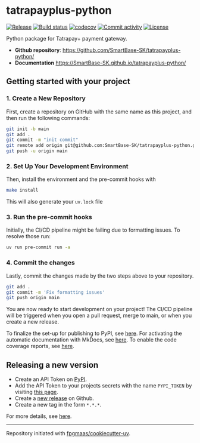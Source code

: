 # tatrapayplus-python

[![Release](https://img.shields.io/github/v/release/SmartBase-SK/tatrapayplus-python)](https://img.shields.io/github/v/release/SmartBase-SK/tatrapayplus-python)
[![Build status](https://img.shields.io/github/actions/workflow/status/SmartBase-SK/tatrapayplus-python/main.yml?branch=main)](https://github.com/SmartBase-SK/tatrapayplus-python/actions/workflows/main.yml?query=branch%3Amain)
[![codecov](https://codecov.io/gh/SmartBase-SK/tatrapayplus-python/branch/main/graph/badge.svg)](https://codecov.io/gh/SmartBase-SK/tatrapayplus-python)
[![Commit activity](https://img.shields.io/github/commit-activity/m/SmartBase-SK/tatrapayplus-python)](https://img.shields.io/github/commit-activity/m/SmartBase-SK/tatrapayplus-python)
[![License](https://img.shields.io/github/license/SmartBase-SK/tatrapayplus-python)](https://img.shields.io/github/license/SmartBase-SK/tatrapayplus-python)

Python package for Tatrapay+ payment gateway.

- **Github repository**: <https://github.com/SmartBase-SK/tatrapayplus-python/>
- **Documentation** <https://SmartBase-SK.github.io/tatrapayplus-python/>

## Getting started with your project

### 1. Create a New Repository

First, create a repository on GitHub with the same name as this project, and then run the following commands:

```bash
git init -b main
git add .
git commit -m "init commit"
git remote add origin git@github.com:SmartBase-SK/tatrapayplus-python.git
git push -u origin main
```

### 2. Set Up Your Development Environment

Then, install the environment and the pre-commit hooks with

```bash
make install
```

This will also generate your `uv.lock` file

### 3. Run the pre-commit hooks

Initially, the CI/CD pipeline might be failing due to formatting issues. To resolve those run:

```bash
uv run pre-commit run -a
```

### 4. Commit the changes

Lastly, commit the changes made by the two steps above to your repository.

```bash
git add .
git commit -m 'Fix formatting issues'
git push origin main
```

You are now ready to start development on your project!
The CI/CD pipeline will be triggered when you open a pull request, merge to main, or when you create a new release.

To finalize the set-up for publishing to PyPI, see [here](https://fpgmaas.github.io/cookiecutter-uv/features/publishing/#set-up-for-pypi).
For activating the automatic documentation with MkDocs, see [here](https://fpgmaas.github.io/cookiecutter-uv/features/mkdocs/#enabling-the-documentation-on-github).
To enable the code coverage reports, see [here](https://fpgmaas.github.io/cookiecutter-uv/features/codecov/).

## Releasing a new version

- Create an API Token on [PyPI](https://pypi.org/).
- Add the API Token to your projects secrets with the name `PYPI_TOKEN` by visiting [this page](https://github.com/SmartBase-SK/tatrapayplus-python/settings/secrets/actions/new).
- Create a [new release](https://github.com/SmartBase-SK/tatrapayplus-python/releases/new) on Github.
- Create a new tag in the form `*.*.*`.

For more details, see [here](https://fpgmaas.github.io/cookiecutter-uv/features/cicd/#how-to-trigger-a-release).

---

Repository initiated with [fpgmaas/cookiecutter-uv](https://github.com/fpgmaas/cookiecutter-uv).

